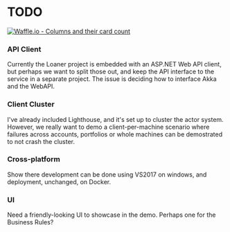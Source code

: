 # TODO
[![Waffle.io - Columns and their card count](https://badge.waffle.io/alfredherr/AkkaDotNetCoreDocker.svg?columns=all)](http://waffle.io/alfredherr/AkkaDotNetCoreDocker)

### API Client
Currently the Loaner project is embedded with an ASP.NET Web API client, but perhaps we want to split those out, and keep the API interface to the service in a separate project. The issue is deciding how to interface Akka and the WebAPI. 

### Client Cluster
I've already included Lighthouse, and it's set up to cluster the actor system. However, we really want to demo a client-per-machine scenario where failures across accounts, portfolios or whole machines can be demostrated to not crash the cluster.

### Cross-platform
Show there development can be done using VS2017 on windows, and deployment, unchanged, on Docker.

### UI
Need a friendly-looking UI to showcase in the demo. Perhaps one for the Business Rules?
